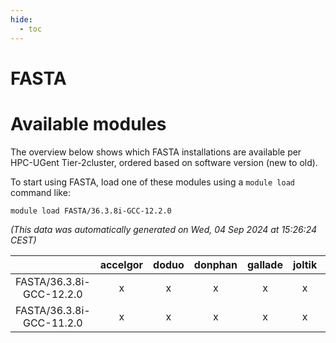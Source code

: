 ```yaml
---
hide:
  - toc
---
```


FASTA
=====

# Available modules


The overview below shows which FASTA installations are available per HPC-UGent Tier-2cluster, ordered based on software version (new to old).

To start using FASTA, load one of these modules using a `module load` command like:

```shell
module load FASTA/36.3.8i-GCC-12.2.0
```

*(This data was automatically generated on Wed, 04 Sep 2024 at 15:26:24 CEST)*  

| |accelgor|doduo|donphan|gallade|joltik|shinx|skitty|
| :---: | :---: | :---: | :---: | :---: | :---: | :---: | :---: |
|FASTA/36.3.8i-GCC-12.2.0|x|x|x|x|x|-|x|
|FASTA/36.3.8i-GCC-11.2.0|x|x|x|x|x|-|x|
